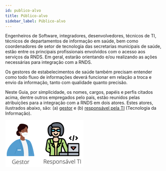 ```yaml
---
id: publico-alvo
title: Público-alvo
sidebar_label: Público-alvo
---
```


Engenheiros de Software, integradores, desenvolvedores, técnicos de TI, técnicos de departamentos de informação em saúde, bem como coordenadores de setor de tecnologia das secretarias municipais de saúde, estão entre os principais profissionais envolvidos com o acesso aos serviços da RNDS. Em geral, estarão orientando e/ou realizando as ações necessárias para integração com a RNDS. 

Os gestores de estabelecimentos de saúde também precisam entender como todo fluxo de informações deverá funcionar em relação a troca e envio da informação, tanto com qualidade quanto precisão.

Neste Guia, por simplicidade, os nomes, cargos, papéis e perfis citados acima, dentre outros empregados pelo país, estão reunidos pelas atribuições para a integração com a RNDS em dois atores. Estes atores, ilustrados abaixo, são: (a) [gestor](./gestor) e (b) [responsável pela TI](./ti) (Tecnologia da Informação).

![atores](../static/img/atores.png)
